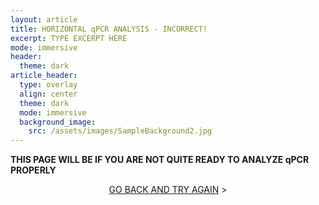 ```yaml
---
layout: article
title: HORIZONTAL qPCR ANALYSIS - INCORRECT!
excerpt: TYPE EXCERPT HERE
mode: immersive
header:
  theme: dark
article_header:
  type: overlay
  align: center
  theme: dark
  mode: immersive
  background_image:
    src: /assets/images/SampleBackground2.jpg
---
```


**THIS PAGE WILL BE IF YOU ARE NOT QUITE READY TO ANALYZE qPCR PROPERLY**


<p align="center">
<a class="button button--outline-primary button--pill" href="HorizontalqPCR1">GO BACK AND TRY AGAIN</a> ></p>